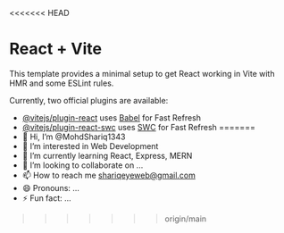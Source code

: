 <<<<<<< HEAD
# React + Vite

This template provides a minimal setup to get React working in Vite with HMR and some ESLint rules.

Currently, two official plugins are available:

- [@vitejs/plugin-react](https://github.com/vitejs/vite-plugin-react/blob/main/packages/plugin-react/README.md) uses [Babel](https://babeljs.io/) for Fast Refresh
- [@vitejs/plugin-react-swc](https://github.com/vitejs/vite-plugin-react-swc) uses [SWC](https://swc.rs/) for Fast Refresh
=======
- 👋 Hi, I’m @MohdShariq1343
- 👀 I’m interested in Web Development
- 🌱 I’m currently learning React, Express, MERN
- 💞️ I’m looking to collaborate on ...
- 📫 How to reach me shariqeyeweb@gmail.com
- 😄 Pronouns: ...
- ⚡ Fun fact: ...

<!---
MohdShariq1343/MohdShariq1343 is a ✨ special ✨ repository because its `README.md` (this file) appears on your GitHub profile.
You can click the Preview link to take a look at your changes.
--->
>>>>>>> origin/main

